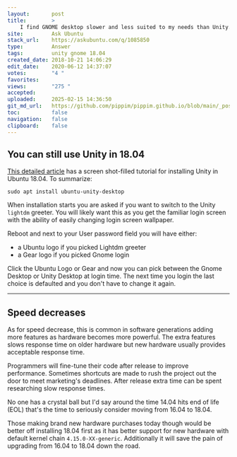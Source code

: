 ```yaml
---
layout:       post
title:        >
    I find GNOME desktop slower and less suited to my needs than Unity. What can I do about it?
site:         Ask Ubuntu
stack_url:    https://askubuntu.com/q/1085850
type:         Answer
tags:         unity gnome 18.04
created_date: 2018-10-21 14:06:29
edit_date:    2020-06-12 14:37:07
votes:        "4 "
favorites:    
views:        "275 "
accepted:     
uploaded:     2025-02-15 14:36:50
git_md_url:   https://github.com/pippim/pippim.github.io/blob/main/_posts/2018/2018-10-21-I-find-GNOME-desktop-slower-and-less-suited-to-my-needs-than-Unity.-What-can-I-do-about-it_.md
toc:          false
navigation:   false
clipboard:    false
---
```


## You can still use Unity in 18.04

[This detailed article][1] has a screen shot-filled tutorial for installing Unity in Ubuntu 18.04. To summarize:

``` 
sudo apt install ubuntu-unity-desktop
```

When installation starts you are asked if you want to switch to the Unity `lightdm` greeter. You will likely want this as you get the familiar login screen with the ability of easily changing login screen wallpaper.

Reboot and next to your User password field you will have either:

- a Ubuntu logo if you picked Lightdm greeter
- a Gear logo if you picked Gnome login

Click the Ubuntu Logo or Gear and now you can pick between the Gnome Desktop or Unity Desktop at login time. The next time you login the last choice is defaulted and you don't have to change it again.


----------


## Speed decreases

As for speed decrease, this is common in software generations adding more features as hardware becomes more powerful. The extra features slows response time on older hardware but new hardware usually provides acceptable response time.

Programmers will fine-tune their code after release to improve performance. Sometimes shortcuts are made to rush the project out the door to meet marketing's deadlines. After release extra time can be spent researching slow response times. 

No one has a crystal ball but I'd say around the time 14.04 hits end of life (EOL) that's the time to seriously consider moving from 16.04 to 18.04. 

Those making brand new hardware purchases today though would be better off installing 18.04 first as it has better support for new hardware with default kernel chain `4.15.0-XX-generic`. Additionally it will save the pain of upgrading from 16.04 to 18.04 down the road.

  [1]: https://itsfoss.com/use-unity-ubuntu-17-10/
